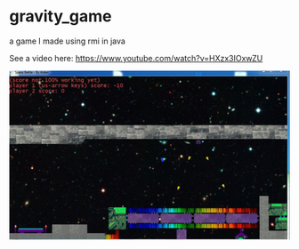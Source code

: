 gravity_game
============

a game I made using rmi in java

See a video here: https://www.youtube.com/watch?v=HXzx3IOxwZU

![Alt text](/readmeImage.JPG?raw=true "gravity game")



